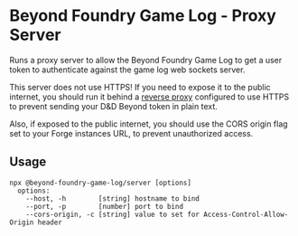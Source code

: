 # Beyond Foundry Game Log - Proxy Server

Runs a proxy server to allow the Beyond Foundry Game Log to get a user token to
authenticate against the game log web sockets server.

This server does not use HTTPS! If you need to expose it to the public internet,
you should run it behind a [reverse proxy](https://docs.nginx.com/nginx/admin-guide/web-server/reverse-proxy/)
configured to use HTTPS to prevent sending your D&D Beyond token in plain text.

Also, if exposed to the public internet, you should use the CORS origin flag
set to your Forge instances URL, to prevent unauthorized access.

## Usage

```
npx @beyond-foundry-game-log/server [options]
  options:
    --host, -h        [string] hostname to bind
    --port, -p        [number] port to bind
    --cors-origin, -c [string] value to set for Access-Control-Allow-Origin header
```
